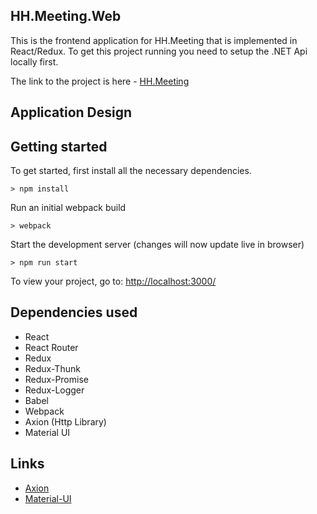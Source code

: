 ## HH.Meeting.Web

This is the frontend application for HH.Meeting that is implemented in React/Redux. To get this project running you need to setup the .NET Api locally first.

The link to the project is here - [HH.Meeting](https://github.com/mrshawn191/HH.Meeting/tree/master)

## Application Design



## Getting started

To get started, first install all the necessary dependencies.
```
> npm install
```

Run an initial webpack build
```
> webpack
```

Start the development server (changes will now update live in browser)
```
> npm run start
```

To view your project, go to: [http://localhost:3000/](http://localhost:3000/)

## Dependencies used
- React
- React Router
- Redux
- Redux-Thunk
- Redux-Promise
- Redux-Logger
- Babel
- Webpack
- Axion (Http Library)
- Material UI

## Links

- [Axion](https://www.patreon.com/thenewboston)
- [Material-UI](http://www.material-ui.com/)